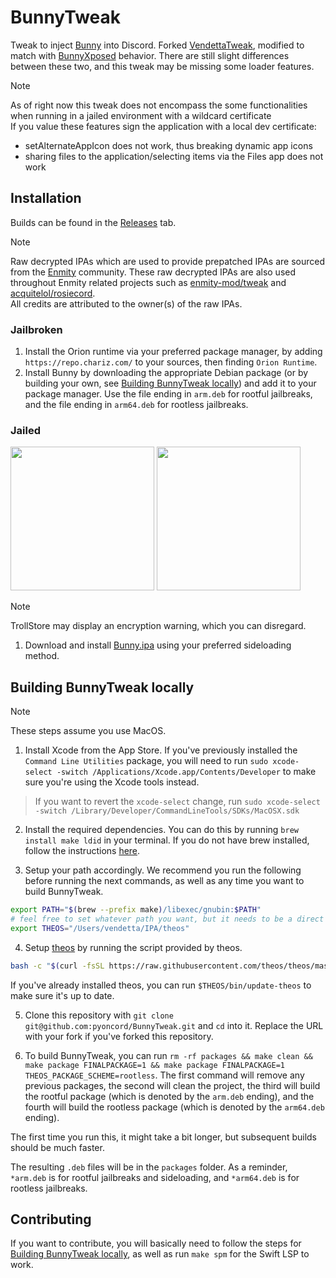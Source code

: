 # BunnyTweak

Tweak to inject [Bunny](https://github.com/pyoncord/Bunny) into Discord. Forked [VendettaTweak](https://github.com/vendetta-mod/VendettaTweak), modified to match with [BunnyXposed](https://github.com/pyoncord/BunnyXposed) behavior. There are still slight differences between these two, and this tweak may be missing some loader features.

> [!NOTE]
> As of right now this tweak does not encompass the some functionalities when running in a jailed environment with a wildcard certificate \
> If you value these features sign the application with a local dev certificate:
> - setAlternateAppIcon does not work, thus breaking dynamic app icons
> - sharing files to the application/selecting items via the Files app does not work 

## Installation

Builds can be found in the [Releases](https://github.com/pyoncord/BunnyTweak/releases/latest) tab.

> [!NOTE]
> Raw decrypted IPAs which are used to provide prepatched IPAs are sourced from the [Enmity](https://github.com/enmity-mod/) community. These raw decrypted IPAs are also used throughout Enmity related projects such as [enmity-mod/tweak](https://github.com/enmity-mod/tweak/) and [acquitelol/rosiecord](https://github.com/acquitelol/rosiecord).\
> All credits are attributed to the owner(s) of the raw IPAs.

### Jailbroken

1. Install the Orion runtime via your preferred package manager, by adding `https://repo.chariz.com/` to your sources, then finding `Orion Runtime`.
1. Install Bunny by downloading the appropriate Debian package (or by building your own, see [Building BunnyTweak locally](#building-bunnytweak-locally)) and add it to your package manager. Use the file ending in `arm.deb` for rootful jailbreaks, and the file ending in `arm64.deb` for rootless jailbreaks.

### Jailed

<a href="https://tinyurl.com/24zjszuf"><img src="https://i.imgur.com/dsbDLK9.png" width="230"></a>
<a href="https://tinyurl.com/yh455zk6"><img src="https://i.imgur.com/46qhEAv.png" width="230"></a>

> [!NOTE]
> TrollStore may display an encryption warning, which you can disregard.

1. Download and install [Bunny.ipa](https://github.com/pyoncord/BunnyTweak/releases/latest/download/Bunny.ipa) using your preferred sideloading method.

## Building BunnyTweak locally

> [!NOTE]
> These steps assume you use MacOS.

1. Install Xcode from the App Store. If you've previously installed the `Command Line Utilities` package, you will need to run `sudo xcode-select -switch /Applications/Xcode.app/Contents/Developer` to make sure you're using the Xcode tools instead.

> If you want to revert the `xcode-select` change, run `sudo xcode-select -switch /Library/Developer/CommandLineTools/SDKs/MacOSX.sdk`

2. Install the required dependencies. You can do this by running `brew install make ldid` in your terminal. If you do not have brew installed, follow the instructions [here](https://brew.sh/).

3. Setup your path accordingly. We recommend you run the following before running the next commands, as well as any time you want to build BunnyTweak.

```bash
export PATH="$(brew --prefix make)/libexec/gnubin:$PATH"
# feel free to set whatever path you want, but it needs to be a direct path, without relative parts
export THEOS="/Users/vendetta/IPA/theos"
```

4. Setup [theos](https://theos.dev/docs/installation-macos) by running the script provided by theos.

```bash
bash -c "$(curl -fsSL https://raw.githubusercontent.com/theos/theos/master/bin/install-theos)"
```

If you've already installed theos, you can run `$THEOS/bin/update-theos` to make sure it's up to date.

5. Clone this repository with `git clone git@github.com:pyoncord/BunnyTweak.git` and `cd` into it. Replace the URL with your fork if you've forked this repository.

6. To build BunnyTweak, you can run `rm -rf packages && make clean && make package FINALPACKAGE=1 && make package FINALPACKAGE=1 THEOS_PACKAGE_SCHEME=rootless`. The first command will remove any previous packages, the second will clean the project, the third will build the rootful package (which is denoted by the `arm.deb` ending), and the fourth will build the rootless package (which is denoted by the `arm64.deb` ending).

The first time you run this, it might take a bit longer, but subsequent builds should be much faster.

The resulting `.deb` files will be in the `packages` folder. As a reminder, `*arm.deb` is for rootful jailbreaks and sideloading, and `*arm64.deb` is for rootless jailbreaks.

## Contributing

If you want to contribute, you will basically need to follow the steps for [Building BunnyTweak locally](#building-bunnytweak-locally), as well as run `make spm` for the Swift LSP to work.

<!-- @vladdy was here, battling all these steps so you don't have to. Have fun! :3 -->
<!-- @castdrian also was here simplifying these steps immensely -->
